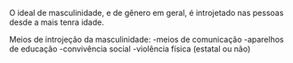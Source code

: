 
O ideal de masculinidade, e de gênero em geral, é introjetado nas pessoas desde a mais tenra idade.

Meios de introjeção da masculinidade:
-meios de comunicação
-aparelhos de educação
-convivência social
-violência física (estatal ou não)
